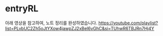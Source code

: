 # entryRL

아래 영상을 참고하여, 노트 정리를 완성하였습니다.
https://youtube.com/playlist?list=PLvbUC2Zh5oJtYXow4jawpZJ2xBel6vGhC&si=TUhwR6TBJRn7Hj4Y

